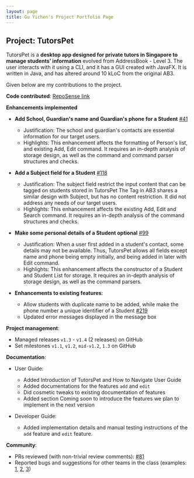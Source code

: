 ```yaml
---
layout: page
title: Gu Yichen's Project Portfolio Page
---
```


## Project: TutorsPet

TutorsPet is a **desktop app designed for private tutors in Singapore to manage students’ information** evolved from AddressBook - Level 3.
The user interacts with it using a CLI, and it has a GUI created with JavaFX. It is written in Java, and has altered around 10 kLoC from the original AB3.

Given below are my contributions to the project.

**Code contributed**: [RepoSense link](https://nus-cs2103-ay2021s2.github.io/tp-dashboard/?search=&sort=groupTitle&sortWithin=title&since=&timeframe=commit&mergegroup=&groupSelect=groupByRepos&breakdown=false&tabOpen=true&tabType=authorship&tabAuthor=chenzaza&tabRepo=AY2021S2-CS2103T-T11-3%2Ftp%5Bmaster%5D&authorshipIsMergeGroup=false&authorshipFileTypes=docs~functional-code~test-code&authorshipIsBinaryFileTypeChecked=false)

**Enhancements implemented**

* **Add School, Guardian's name and Guardian's phone for a Student** [\#41](https://github.com/AY2021S2-CS2103T-T11-3/tp/pull/41)
  * Justification: The school and guardian's contacts are essential information for our target users.
  * Highlights: This enhancement affects the formatting of Person's list, and existing Add, Edit command.
    It requires an in-depth analysis of storage design, as well as the command and command parser structures and checks.
    
* **Add a Subject field for a Student** [\#118](https://github.com/AY2021S2-CS2103T-T11-3/tp/pull/118)
  * Justification: 
    The subject field restrict the input content that can be tagged on students stored in TutorsPet
    The Tag in AB3 shares a similar design with Subject, but has no content restriction. It did not address any needs of our target users.  
  * Highlights: This enhancement affects the existing Add, Edit and Search command.
    It requires an in-depth analysis of the command structures and checks.
    
* **Make some personal details of a Student optional** [\#99](https://github.com/AY2021S2-CS2103T-T11-3/tp/pull/99)
  * Justification:
    When a user first added in a student's contact, some details may not be available. Thus, TutorsPet allows all fields except name and phone being empty initially, and being added in
    later with Edit command.
  * Highlights: This enhancement affects the constructor of a Student and Student List for storage.
    It requires an in-depth analysis of storage design, as well as the command parsers.

* **Enhancements to existing features**:
  * Allow students with duplicate name to be added, while make the phone number a unique identifier of a Student [\#219](https://github.com/AY2021S2-CS2103T-T11-3/tp/pull/219)
  * Updated error messages displayed in the message box

**Project management**:
* Managed releases `v1.3` - `v1.4` (2 releases) on GitHub
* Set milestones `v1.1`, `v1.2`, `mid-v1.2`, `1.3` on GitHub

**Documentation**:
* User Guide:
  * Added Introduction of TutorsPet and How to Navigate User Guide
  * Added documentations for the features `add` and `edit` 
  * Did cosmetic tweaks to existing documentation of features 
  * Added section Coming soon to introduce the features we plan to implement in the next version 
  
* Developer Guide: 
  * Added implementation details and manual testing instructions of the `add` feature and `edit` feature.
  
**Community**:
  * PRs reviewed (with non-trivial review comments): [\#81](https://github.com/AY2021S2-CS2103T-T11-3/tp/pull/81)
  * Reported bugs and suggestions for other teams in the class (examples: [1](https://github.com/chenzaza/ped/issues/1), [2](https://github.com/chenzaza/ped/issues/4), [3](https://github.com/chenzaza/ped/issues/8))
